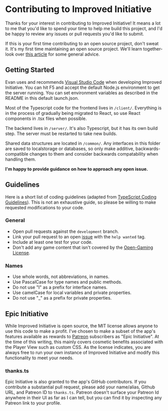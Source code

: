 # Contributing to Improved Initiative

Thanks for your interest in contributing to Improved Initiative! It means a lot to me that you'd like to spend your time to help me build this project, and I'd be happy to review any issues or pull requests you'd like to submit.

If this is your first time contributing to an open source project, don't sweat it. It's my first time maintaining an open source project. We'll learn together- look over [this article](https://opensource.guide/how-to-contribute/) for some general advice.

## Getting Started

Evan uses and recommends [Visual Studio Code](https://code.visualstudio.com/) when developing Improved Initiative. You can hit F5 and accept the default Node.js environment to get the server running. You can set environment variables as described in the README in this default launch.json.

Most of the Typescript code for the frontend lives in `/client/`. Everything is in the process of gradually being migrated to React, so use React components in .tsx files when possible.

The backend lives in `/server/`. It's also Typescript, but it has its own build step. The server must be restarted to take new builds.

Shared data structures are located in `/common/`. Any interfaces in this folder are saved to localstorage or databases, so only make additive, backwards-compatible changes to them and consider backwards compatability when handling them.

**I'm happy to provide guidance on how to approach any open issue.**

## Guidelines

Here is a short list of coding guidelines (adapted from [TypeScript Coding Guidelines](https://github.com/Microsoft/TypeScript/wiki/Coding-guidelines)). This is not an exhaustive guide, so please be willing to make requested modifications to your code.

### General

- Open pull requests against the `development` branch.
- Link your pull request to an open [issue](https://github.com/cynicaloptimist/improved-initiative/labels/help%20wanted) with the `help wanted` tag.
- Include at least one test for your code.
- Don't add any game content that isn't covered by the [Open-Gaming License](http://dnd.wizards.com/articles/features/systems-reference-document-srd).

### Names

- Use whole words, not abbreviations, in names.
- Use PascalCase for type names and public methods.
- Do not use "I" as a prefix for interface names.
- Use camelCase for local variables and private properties.
- Do not use "\_" as a prefix for private properties.

## Epic Initiative

While Improved Initiative is open source, the MIT license allows anyone to use this code to make a profit. I've chosen to make a subset of the app's features available as rewards to [Patreon](https://www.patreon.com/improvedinitiative) subscribers as "Epic Initiative". At the time of this writing, this mainly covers cosmetic benefits associated with the Player View such as custom CSS. As the license indicates, you are always free to run your own instance of Improved Initiative and modify this functionality to meet your needs.

### thanks.ts

Epic Initiative is also granted to the app's GitHub contributors. If you contribute a substantial pull request, please add your name/alias, Github URL, and Patreon ID to `thanks.ts`. Patreon doesn't surface your Patreon Id anywhere in their UI as far as I can tell, but you can find it by inspecting any Patreon link to your profile.
